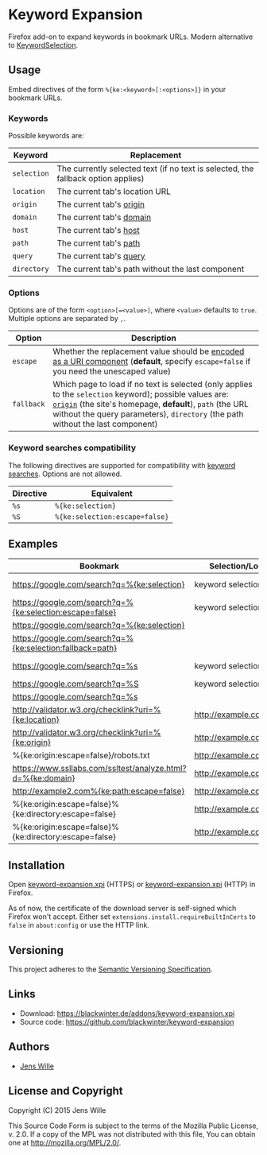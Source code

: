 # Keyword Expansion

Firefox add-on to expand keywords in bookmark URLs. Modern alternative to [KeywordSelection](http://dragtotab.mozdev.org/keywordselection/).


## Usage

Embed directives of the form `%{ke:<keyword>[:<options>]}` in your bookmark URLs.

### Keywords

Possible keywords are:

Keyword     | Replacement
------------|------------
`selection` | The currently selected text (if no text is selected, the fallback option applies)
`location`  | The current tab's location URL
`origin`    | The current tab's [origin](https://developer.mozilla.org/en-US/docs/Web/API/URLUtils/origin)
`domain`    | The current tab's [domain](https://developer.mozilla.org/en-US/docs/Web/API/URLUtils/hostname)
`host`      | The current tab's [host](https://developer.mozilla.org/en-US/docs/Web/API/URLUtils/host)
`path`      | The current tab's [path](https://developer.mozilla.org/en-US/docs/Web/API/URLUtils/pathname)
`query`     | The current tab's [query](https://developer.mozilla.org/en-US/docs/Web/API/URLUtils/search)
`directory` | The current tab's path without the last component

### Options

Options are of the form `<option>[=<value>]`, where `<value>` defaults to `true`. Multiple options are separated by `,`.

Option     | Description
-----------|------------
`escape`   | Whether the replacement value should be [encoded as a URI component](https://developer.mozilla.org/en-US/docs/Web/JavaScript/Reference/Global_Objects/encodeURIComponent) (**default**, specify `escape=false` if you need the unescaped value)
`fallback` | Which page to load if no text is selected (only applies to the `selection` keyword); possible values are: [`origin`](https://developer.mozilla.org/en-US/docs/Web/API/URLUtils/origin) (the site's homepage, **default**), `path` (the URL without the query parameters), `directory` (the path without the last component)

### Keyword searches compatibility

The following directives are supported for compatibility with [keyword searches](http://kb.mozillazine.org/Using_keyword_searches). Options are not allowed.

Directive | Equivalent
----------|-------------------------------------------
`%s`      | `%{ke:selection}`
`%S`      | `%{ke:selection:escape=false}`


## Examples

Bookmark                                                        | Selection/Location         | Result
----------------------------------------------------------------|----------------------------|-------
https://google.com/search?q=%{ke:selection}                     | keyword selection          | https://google.com/search?q=keyword%20selection
https://google.com/search?q=%{ke:selection:escape=false}        | keyword selection          | https://google.com/search?q=keyword selection
https://google.com/search?q=%{ke:selection}                     |                            | https://google.com
https://google.com/search?q=%{ke:selection:fallback=path}       |                            | https://google.com/search
https://google.com/search?q=%s                                  | keyword selection          | https://google.com/search?q=keyword%20selection
https://google.com/search?q=%S                                  | keyword selection          | https://google.com/search?q=keyword selection
https://google.com/search?q=%s                                  |                            | https://google.com
http://validator.w3.org/checklink?uri=%{ke:location}            | http://example.com/foo/bar | http://validator.w3.org/checklink?uri=http%3A%2F%2Fexample.com%2Ffoo%2Fbar
http://validator.w3.org/checklink?uri=%{ke:origin}              | http://example.com/foo/bar | http://validator.w3.org/checklink?uri=http%3A%2F%2Fexample.com
%{ke:origin:escape=false}/robots.txt                            | http://example.com/foo/bar | http://example.com/robots.txt
https://www.ssllabs.com/ssltest/analyze.html?d=%{ke:domain}     | http://example.com/foo/bar | https://www.ssllabs.com/ssltest/analyze.html?d=example.com
http://example2.com%{ke:path:escape=false}                      | http://example.com/foo/bar | http://example2.com/foo/bar
%{ke:origin:escape=false}%{ke:directory:escape=false}           | http://example.com/foo/bar | http://example.com/foo/
%{ke:origin:escape=false}%{ke:directory:escape=false}           | http://example.com/foo     | http://example.com/


## Installation

Open [keyword-expansion.xpi](https://blackwinter.de/addons/keyword-expansion.xpi) (HTTPS) or [keyword-expansion.xpi](http://blackwinter.de/addons/keyword-expansion.xpi) (HTTP) in Firefox.

As of now, the certificate of the download server is self-signed which Firefox won't accept. Either set `extensions.install.requireBuiltInCerts` to `false` in `about:config` or use the HTTP link.


## Versioning

This project adheres to the [Semantic Versioning Specification](http://semver.org/).


## Links

* Download:    https://blackwinter.de/addons/keyword-expansion.xpi
* Source code: https://github.com/blackwinter/keyword-expansion

## Authors

* [Jens Wille](mailto:jens.wille@gmail.com)


## License and Copyright

Copyright (C) 2015 Jens Wille

This Source Code Form is subject to the terms of the Mozilla Public License, v. 2.0. If a copy of the MPL was not distributed with this file, You can obtain one at http://mozilla.org/MPL/2.0/.

